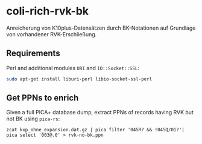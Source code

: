 # coli-rich-rvk-bk

Anreicherung von K10plus-Datensätzen durch BK-Notationen auf Grundlage von vorhandener RVK-Erschließung.

## Requirements

Perl and additional modules `URI` and `IO::Socket::SSL`:

~~~sh
sudo apt-get install liburi-perl libio-socket-ssl-perl
~~~

## Get PPNs to enrich

Given a full PICA+ database dump, extract PPNs of records having RVK but not BK using `pica-rs`:

~~~
zcat kxp_ohne_expansion.dat.gz | pica filter '045R? && !045Q/01?'| pica select '003@.0' > rvk-no-bk.ppn
~~~
